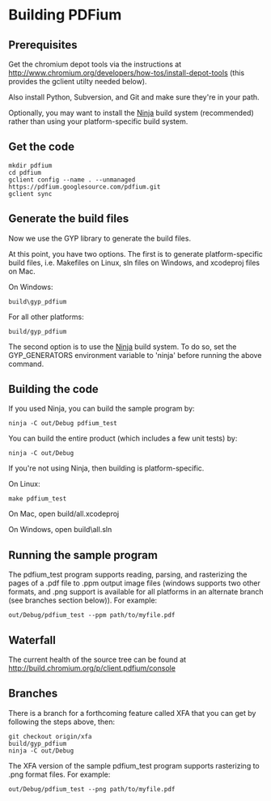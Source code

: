 # Building PDFium #

## Prerequisites ##
Get the chromium depot tools via the instructions at http://www.chromium.org/developers/how-tos/install-depot-tools (this provides the gclient utilty needed below).

Also install Python, Subversion, and Git and make sure they're in your path.

Optionally, you may want to install the [Ninja](http://martine.github.io/ninja/) build system (recommended) rather than using your platform-specific build system.

## Get the code ##
```
mkdir pdfium
cd pdfium
gclient config --name . --unmanaged https://pdfium.googlesource.com/pdfium.git
gclient sync
```

## Generate the build files ##
Now we use the GYP library to generate the build files.

At this point, you have two options. The first is to generate platform-specific build files, i.e. Makefiles on Linux, sln files on Windows, and xcodeproj files on Mac.

On Windows:
```
build\gyp_pdfium
```
For all other platforms:
```
build/gyp_pdfium
```

The second option is to use the [Ninja](http://martine.github.io/ninja/) build system. To do so, set the GYP\_GENERATORS environment variable to 'ninja' before running the above command.


## Building the code ##
If you used Ninja, you can build the sample program by:
```
ninja -C out/Debug pdfium_test
```
You can build the entire product (which includes a few unit tests) by:
```
ninja -C out/Debug
```

If you're not using Ninja, then building is platform-specific.

On Linux:
```
make pdfium_test
```

On Mac, open build/all.xcodeproj

On Windows, open build\all.sln

## Running the sample program ##
The pdfium\_test program supports reading, parsing, and rasterizing the pages of a .pdf file to .ppm output image files (windows supports two other formats, and .png support is available for all platforms in an alternate branch (see branches section below)).  For example:
```
out/Debug/pdfium_test --ppm path/to/myfile.pdf
```

## Waterfall ##
The current health of the source tree can be found at http://build.chromium.org/p/client.pdfium/console

## Branches ##
There is a branch for a forthcoming feature called XFA that you can get by following the steps above, then:
```
git checkout origin/xfa
build/gyp_pdfium
ninja -C out/Debug
```

The XFA version of the sample pdfium\_test program supports rasterizing to .png format files.  For example:
```
out/Debug/pdfium_test --png path/to/myfile.pdf
```
